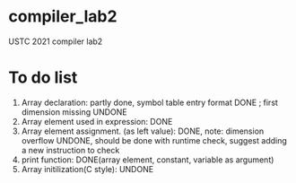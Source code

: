 # compiler_lab2
USTC 2021 compiler lab2

# To do list
1. Array declaration: partly done, symbol table entry format DONE ; first dimension missing UNDONE
2. Array element used in expression: DONE
3. Array element assignment. (as left value): DONE, note: dimension overflow UNDONE, should be done with runtime check, suggest adding a new instruction to check
4. print function: DONE(array element, constant, variable as argument)
5. Array initilization(C style): UNDONE

